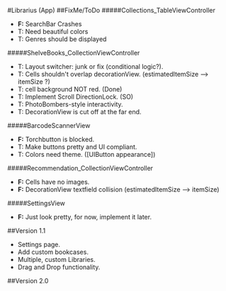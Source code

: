 #Librarius (App)
##FixMe/ToDo
#####Collections_TableViewController
* **F:** SearchBar Crashes
* T: Need beautiful colors
* T: Genres should be displayed


#####ShelveBooks_CollectionViewController
* T: Layout switcher: junk or fix (conditional logic?).
* T: Cells shouldn't overlap decorationView. (estimatedItemSize --> itemSize ?)
* T: cell background NOT red. (Done)
* T: Implement Scroll DirectionLock. (SO)
* T: PhotoBombers-style interactivity.
* T: DecorationView is cut off at the far end.

#####BarcodeScannerView
* **F:** Torchbutton is blocked.
* T: Make buttons pretty and UI compliant.
* T: Colors need theme. ([UIButton appearance])

#####Recommendation_CollectionViewController
* **F:** Cells have no images.
* **F:** DecorationView textfield collision (estimatedItemSize --> itemSize)

#####SettingsView
* **F:** Just look pretty, for now, implement it later.

##Version 1.1
* Settings page.
* Add custom bookcases.
* Multiple, custom Libraries.
* Drag and Drop functionality.


##Version 2.0

